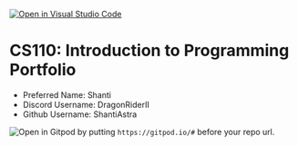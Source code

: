 [![Open in Visual Studio Code](https://classroom.github.com/assets/open-in-vscode-c66648af7eb3fe8bc4f294546bfd86ef473780cde1dea487d3c4ff354943c9ae.svg)](https://classroom.github.com/online_ide?assignment_repo_id=9875814&assignment_repo_type=AssignmentRepo)
# CS110: Introduction to Programming Portfolio

- Preferred Name: Shanti
- Discord Username: DragonRiderII
- Github Username: ShantiAstra

![Open in Gitpod](https://gitpod.io/button/open-in-gitpod.svg) by putting `https://gitpod.io/#` before your repo url.
